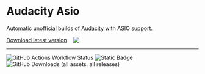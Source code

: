 # Audacity Asio

Automatic unofficial builds of [Audacity](https://github.com/audacity/audacity) with ASIO support.

<a href="https://github.com/darroness/audacity-asio/releases/latest" style="display: flex; gap: 1rem; align-items: center;">
    Download latest version
    <img src="https://img.shields.io/github/v/release/darroness/audacity-asio">
</a>

---

![GitHub Actions Workflow Status](https://github.com/darroness/audacity-asio/actions/workflows/build.yaml/badge.svg)
![Static Badge](https://img.shields.io/badge/Next_Run-Monday@6am-blue)
![GitHub Downloads (all assets, all releases)](https://img.shields.io/github/downloads/darroness/audacity-asio/total)
